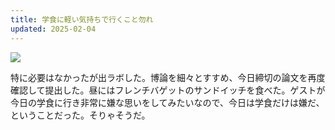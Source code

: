 ```yaml
---
title: 学食に軽い気持ちで行くこと勿れ
updated: 2025-02-04
---
```

![](https://i.imgur.com/sRXjAVL.jpeg)

特に必要はなかったが出ラボした。博論を細々とすすめ、今日締切の論文を再度確認して提出した。昼にはフレンチバゲットのサンドイッチを食べた。ゲストが今日の学食に行き非常に嫌な思いをしてみたいなので、今日は学食だけは嫌だ、ということだった。そりゃそうだ。
